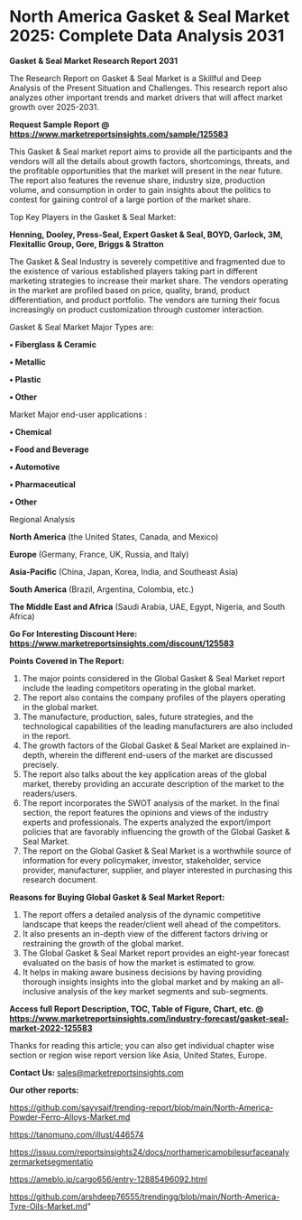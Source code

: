 # North America Gasket & Seal Market 2025: Complete Data Analysis 2031

<strong>Gasket & Seal Market Research Report 2031</strong>

The Research Report on Gasket & Seal Market is a Skillful and Deep Analysis of the Present Situation and Challenges. This research report also analyzes other important trends and market drivers that will affect market growth over 2025-2031.

<strong>Request Sample Report @ <a href=https://www.marketreportsinsights.com/sample/125583>https://www.marketreportsinsights.com/sample/125583</a></strong>

This Gasket & Seal market report aims to provide all the participants and the vendors will all the details about growth factors, shortcomings, threats, and the profitable opportunities that the market will present in the near future. The report also features the revenue share, industry size, production volume, and consumption in order to gain insights about the politics to contest for gaining control of a large portion of the market share.

Top Key Players in the Gasket & Seal Market:

<strong>Henning, Dooley, Press-Seal, Expert Gasket & Seal, BOYD, Garlock, 3M, Flexitallic Group, Gore, Briggs & Stratton</strong>

The Gasket & Seal Industry is severely competitive and fragmented due to the existence of various established players taking part in different marketing strategies to increase their market share. The vendors operating in the market are profiled based on price, quality, brand, product differentiation, and product portfolio. The vendors are turning their focus increasingly on product customization through customer interaction.

Gasket & Seal Market Major Types are:

<strong>• Fiberglass & Ceramic

• Metallic

• Plastic

• Other</strong>

Market Major end-user applications :

<strong>• Chemical

• Food and Beverage

• Automotive

• Pharmaceutical

• Other</strong>

Regional Analysis

</u><strong><b>North America</b></strong> (the United States, Canada, and Mexico)

<strong><b>Europe </b></strong>(Germany, France, UK, Russia, and Italy)

<strong><b>Asia-Pacific</b></strong> (China, Japan, Korea, India, and Southeast Asia)

<strong><b>South America</b></strong> (Brazil, Argentina, Colombia, etc.)

<strong><b>The Middle East and Africa</b></strong> (Saudi Arabia, UAE, Egypt, Nigeria, and South Africa)

<strong>Go For Interesting Discount Here: <a href=https://www.marketreportsinsights.com/discount/125583>https://www.marketreportsinsights.com/discount/125583</a></strong>

<strong>Points Covered in The Report:</strong>
<ol>
  <li>The major points considered in the Global Gasket & Seal Market report include the leading competitors operating in the global market.</li>
  <li>The report also contains the company profiles of the players operating in the global market.</li>
  <li>The manufacture, production, sales, future strategies, and the technological capabilities of the leading manufacturers are also included in the report.</li>
  <li>The growth factors of the Global Gasket & Seal Market are explained in-depth, wherein the different end-users of the market are discussed precisely.</li>
  <li>The report also talks about the key application areas of the global market, thereby providing an accurate description of the market to the readers/users.</li>
  <li>The report incorporates the SWOT analysis of the market. In the final section, the report features the opinions and views of the industry experts and professionals. The experts analyzed the export/import policies that are favorably influencing the growth of the Global Gasket & Seal Market.</li>
  <li>The report on the Global Gasket & Seal Market is a worthwhile source of information for every policymaker, investor, stakeholder, service provider, manufacturer, supplier, and player interested in purchasing this research document.</li>
</ol>
<strong>Reasons for Buying Global Gasket & Seal Market Report:</strong>

<ol>
  <li>The report offers a detailed analysis of the dynamic competitive landscape that keeps the reader/client well ahead of the competitors.</li>
  <li>It also presents an in-depth view of the different factors driving or restraining the growth of the global market.</li>
  <li>The Global Gasket & Seal Market report provides an eight-year forecast evaluated on the basis of how the market is estimated to grow.</li>
  <li>It helps in making aware business decisions by having providing thorough insights insights into the global market and by making an all-inclusive analysis of the key market segments and sub-segments.</li>
</ol>
<strong>Access full Report Description, TOC, Table of Figure, Chart, etc. @ <a href=https://www.marketreportsinsights.com/industry-forecast/gasket-seal-market-2022-125583>https://www.marketreportsinsights.com/industry-forecast/gasket-seal-market-2022-125583</a></strong>


Thanks for reading this article; you can also get individual chapter wise section or region wise report version like Asia, United States, Europe.

<strong>Contact Us:</strong>
sales@marketreportsinsights.com

<strong>Our other reports:</strong>

<a href=https://github.com/sayysaif/trending-report/blob/main/North-America-Powder-Ferro-Alloys-Market.md>https://github.com/sayysaif/trending-report/blob/main/North-America-Powder-Ferro-Alloys-Market.md</a>

<a href=https://tanomuno.com/illust/446574>https://tanomuno.com/illust/446574</a>

<a href=https://issuu.com/reportsinsights24/docs/northamericamobilesurfaceanalyzermarketsegmentatio>https://issuu.com/reportsinsights24/docs/northamericamobilesurfaceanalyzermarketsegmentatio</a>

<a href=https://ameblo.jp/cargo656/entry-12885496092.html>https://ameblo.jp/cargo656/entry-12885496092.html</a>

<a href=https://github.com/arshdeep76555/trendingg/blob/main/North-America-Tyre-Oils-Market.md>https://github.com/arshdeep76555/trendingg/blob/main/North-America-Tyre-Oils-Market.md</a>"

